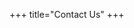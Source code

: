 +++
title="Contact Us"
+++
<div class="mdl-grid">
    <section class="mdl-cell mdl-cell--8-col mdl-cell--12-col-tablet mdl-cell--12-col-phone">
    </section>
    <aside class="mdl-cell mdl-cell--4-col mdl-cell--12-col-tablet mdl-cell--12-col-phone">
    </aside>
</div>